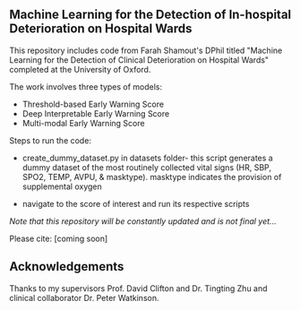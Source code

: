 ## Machine Learning for the Detection of In-hospital Deterioration on Hospital Wards



This repository includes code from Farah Shamout's DPhil titled "Machine Learning for the Detection of Clinical Deterioration on Hospital Wards" completed at the University of Oxford. 



The work involves three types of models:

- Threshold-based Early Warning Score
- Deep Interpretable Early Warning Score
- Multi-modal Early Warning Score 



Steps to run the code:

- create_dummy_dataset.py in datasets folder- this script generates a dummy dataset of the most routinely collected vital signs (HR, SBP, SPO2, TEMP, AVPU, & masktype). masktype indicates the provision of supplemental oxygen

- navigate to the score of interest and run its respective scripts

  

*Note that this repository will be constantly updated and is not final yet...*

Please cite: [coming soon]

## Acknowledgements 

Thanks to my supervisors Prof. David Clifton and Dr. Tingting Zhu and clinical collaborator Dr. Peter Watkinson.



